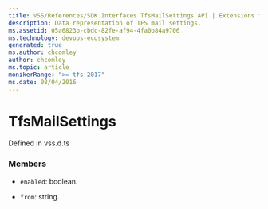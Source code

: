```yaml
---
title: VSS/References/SDK.Interfaces TfsMailSettings API | Extensions for Azure DevOps Services
description: Data representation of TFS mail settings.
ms.assetid: 05a6823b-cbdc-82fe-af94-4fa0b84a9706
ms.technology: devops-ecosystem
generated: true
ms.author: chcomley
author: chcomley
ms.topic: article
monikerRange: ">= tfs-2017"
ms.date: 08/04/2016
---
```


# TfsMailSettings

Defined in vss.d.ts

### Members

- `enabled`: boolean.

- `from`: string.
